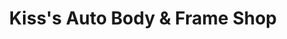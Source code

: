 ---
title: "Kiss's Auto Body & Frame Shop"
url: /newport/kisss-auto-body-und-frame-shop/
shop: Autowerkstatt
---
